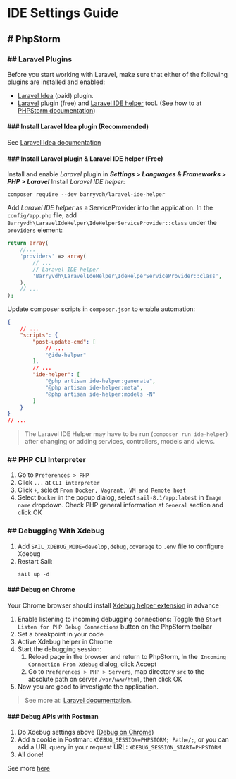 # IDE Settings Guide

## # PhpStorm

### ## Laravel Plugins

Before you start working with Laravel, make sure that either of the following plugins are installed and enabled:

- [Laravel Idea](https://laravel-idea.com/docs/install) (paid) plugin.
- [Laravel](https://plugins.jetbrains.com/plugin/7532-laravel/) plugin (free)
  and [Laravel IDE helper](https://github.com/barryvdh/laravel-ide-helper) tool. (See how to
  at [PHPStorm documentation](https://www.jetbrains.com/help/phpstorm/laravel.html))

#### ### Install Laravel Idea plugin (Recommended)

See [Laravel Idea documentation](https://laravel-idea.com/docs/install)

#### ### Install Laravel plugin & Laravel IDE helper (Free)

Install and enable _Laravel_ plugin in **_Settings > Languages & Frameworks > PHP > Laravel_**
Install _Laravel IDE helper_:

```shell
composer require --dev barryvdh/laravel-ide-helper
```

Add _Laravel IDE helper_ as a ServiceProvider into the application. In the `config/app.php` file,
add `Barryvdh\LaravelIdeHelper\IdeHelperServiceProvider::class` under the `providers` element:

```php
return array(
    //...
    'providers' => array(
        // ...
        // Laravel IDE helper
        'Barryvdh\LaravelIdeHelper\IdeHelperServiceProvider::class',
    ),
    // ...
);
```

Update composer scripts in `composer.json` to enable automation:

```json lines
{
    // ...
    "scripts": {
        "post-update-cmd": [
            // ...
            "@ide-helper"
        ],
        // ...
        "ide-helper": [
            "@php artisan ide-helper:generate",
            "@php artisan ide-helper:meta",
            "@php artisan ide-helper:models -N"
        ]
    }
}
// ...
```

> The Laravel IDE Helper may have to be run (`composer run ide-helper`) after changing or adding services, controllers,
> models and views.

### ## PHP CLI Interpreter

1. Go to `Preferences > PHP`
2. Click `...` at `CLI interpreter`
3. Click `+`, select `From Docker, Vagrant, VM and Remote host`
4. Select `Docker` in the popup dialog, select `sail-8.1/app:latest` in `Image name` dropdown. Check PHP general
   information at `General` section and click OK

### ## Debugging With Xdebug

1. Add `SAIL_XDEBUG_MODE=develop,debug,coverage` to `.env` file to configure Xdebug
2. Restart Sail:
    ```shell
    sail up -d
    ```

#### ### Debug on Chrome

Your Chrome browser should
install [Xdebug helper extension](https://chrome.google.com/webstore/detail/xdebug-helper/eadndfjplgieldjbigjakmdgkmoaaaoc)
in advance

1. Enable listening to incoming debugging connections: Toggle the `Start Listen for PHP Debug Connections` button on the PhpStorm toolbar
2. Set a breakpoint in your code
3. Active Xdebug helper in Chrome
4. Start the debugging session:
   1. Reload page in the browser and return to PhpStorm, In the` Incoming Connection From Xdebug` dialog, click Accept
   2. Go to `Preferences > PHP > Servers`, map directory `src` to the absolute path on server `/var/www/html`, then click OK
5. Now you are good to investigate the application.

> See more at: [Laravel documentation](https://laravel.com/docs/9.x/sail#debugging-with-xdebug).

#### ### Debug APIs with Postman

1. Do Xdebug settings above ([Debug on Chrome](#-debug-on-chrome))
2. Add a cookie in Postman: `XDEBUG_SESSION=PHPSTORM; Path=/;`, or you can add a URL query in your request URL: `XDEBUG_SESSION_START=PHPSTORM`
3. All done!

See more [here](https://lukashajdu.com/post/usign-xdebug-with-postman/)
